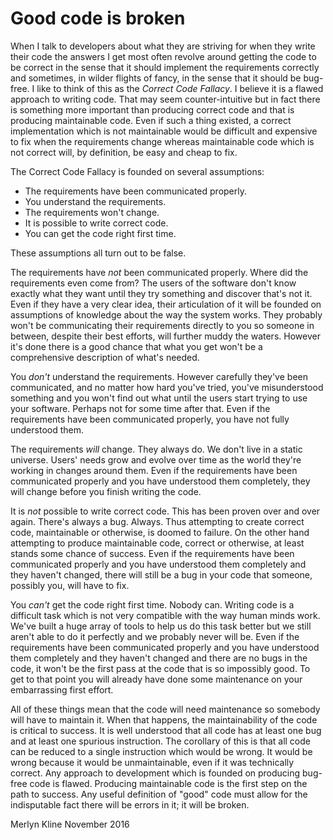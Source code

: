 # Good code is broken

When I talk to developers about what they are striving for when they write their code the answers I get most often revolve around getting the code to be correct in the sense that it should implement the requirements correctly and sometimes, in wilder flights of fancy, in the sense that it should be bug-free. I like to think of this as the *Correct Code Fallacy*. I believe it is a flawed approach to writing code. That may seem counter-intuitive but in fact there is something more important than producing correct code and that is producing maintainable code. Even if such a thing existed, a correct implementation which is not maintainable would be difficult and expensive to fix when the requirements change whereas maintainable code which is not correct will, by definition, be easy and cheap to fix.

The Correct Code Fallacy is founded on several assumptions:

* The requirements have been communicated properly.
* You understand the requirements.
* The requirements won't change.
* It is possible to write correct code.
* You can get the code right first time.

These assumptions all turn out to be false.

The requirements have *not* been communicated properly. Where did the requirements even come from? The users of the software don't know exactly what they want until they try something and discover that's not it. Even if they have a very clear idea, their articulation of it will be founded on assumptions of knowledge about the way the system works. They probably won't be communicating their requirements directly to you so someone in between, despite their best efforts, will further muddy the waters. However it's done there is a good chance that what you get won't be a comprehensive description of what's needed.

You *don't* understand the requirements. However carefully they've been communicated, and no matter how hard you've tried, you've misunderstood something and you won't find out what until the users start trying to use your software. Perhaps not for some time after that. Even if the requirements have been communicated properly, you have not fully understood them.

The requirements *will* change. They always do. We don't live in a static universe. Users' needs grow and evolve over time as the world they're working in changes around them. Even if the requirements have been communicated properly and you have understood them completely, they will change before you finish writing the code.

It is *not* possible to write correct code. This has been proven over and over again. There's always a bug. Always. Thus attempting to create correct code, maintainable or otherwise, is doomed to failure. On the other hand attempting to produce maintainable code, correct or otherwise, at least stands some chance of success. Even if the requirements have been communicated properly and you have understood them completely and they haven't changed, there will still be a bug in your code that someone, possibly you, will have to fix.

You *can't* get the code right first time. Nobody can. Writing code is a difficult task which is not very compatible with the way human minds work. We've built a huge array of tools to help us do this task better but we still aren't able to do it perfectly and we probably never will be. Even if the requirements have been communicated properly and you have understood them completely and they haven't changed and there are no bugs in the code, it won't be the first pass at the code that is so impossibly good. To get to that point you will already have done some maintenance on your embarrassing first effort.

All of these things mean that the code will need maintenance so somebody will have to maintain it. When that happens, the maintainability of the code is critical to success. It is well understood that all code has at least one bug and at least one spurious instruction. The corollary of this is that all code can be reduced to a single instruction which would be wrong. It would be wrong because it would be unmaintainable, even if it was technically correct. Any approach to development which is founded on producing bug-free code is flawed. Producing maintainable code is the first step on the path to success. Any useful definition of "good" code must allow for the indisputable fact there will be errors in it; it will be broken.

Merlyn Kline
November 2016
